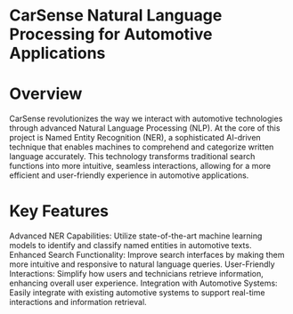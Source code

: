 # CarSense Natural Language Processing for Automotive Applications

# Overview

CarSense revolutionizes the way we interact with automotive technologies through advanced Natural Language Processing (NLP). At the core of this project is Named Entity Recognition (NER), a sophisticated AI-driven technique that enables machines to comprehend and categorize written language accurately. This technology transforms traditional search functions into more intuitive, seamless interactions, allowing for a more efficient and user-friendly experience in automotive applications.

# Key Features
Advanced NER Capabilities: Utilize state-of-the-art machine learning models to identify and classify named entities in automotive texts.
Enhanced Search Functionality: Improve search interfaces by making them more intuitive and responsive to natural language queries.
User-Friendly Interactions: Simplify how users and technicians retrieve information, enhancing overall user experience.
Integration with Automotive Systems: Easily integrate with existing automotive systems to support real-time interactions and information retrieval.
